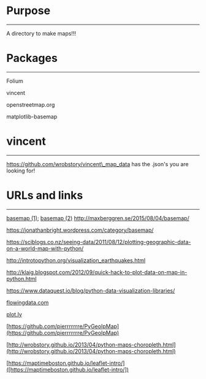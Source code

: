 

# Purpose
--- 
A directory to make maps!!!


# Packages
--- 
Folium

vincent

openstreetmap.org

matplotlib-basemap


# vincent
--- 

https://github.com/wrobstory/vincent\_map_data has the .json's you are looking for!



# URLs and links
--- 

[basemap (1)](https://matplotlib.org/basemap/); 
[basemap (2)](https://matplotlib.org/basemap/users/examples.html)
http://maxberggren.se/2015/08/04/basemap/

https://jonathanbright.wordpress.com/category/basemap/

https://sciblogs.co.nz/seeing-data/2011/08/12/plotting-geographic-data-on-a-world-map-with-python/

http://introtopython.org/visualization_earthquakes.html

http://klaig.blogspot.com/2012/09/quick-hack-to-plot-data-on-map-in-python.html

https://www.dataquest.io/blog/python-data-visualization-libraries/

[flowingdata.com](https://flowingdata.com/2009/11/12/how-to-make-a-us-county-thematic-map-using-free-tools/)

[plot.ly](https://plot.ly/python/choropleth-maps/)

[https://github.com/pierrrrrrre/PyGeoIpMap](https://github.com/pierrrrrrre/PyGeoIpMap)

[http://wrobstory.github.io/2013/04/python-maps-choropleth.html](http://wrobstory.github.io/2013/04/python-maps-choropleth.html)

[https://maptimeboston.github.io/leaflet-intro/]([https://maptimeboston.github.io/leaflet-intro/])









